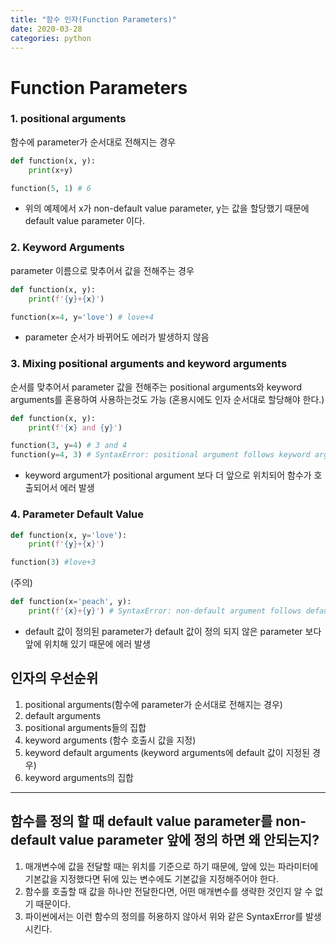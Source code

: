 ```yaml
---
title: "함수 인자(Function Parameters)"
date: 2020-03-28
categories: python
---
```

# Function Parameters

### 1. positional arguments
함수에 parameter가 순서대로 전해지는 경우

```python
def function(x, y):
    print(x+y)

function(5, 1) # 6
```
- 위의 예제에서 x가 non-default value parameter, y는 값을 할당했기 때문에 default value parameter 이다.

### 2. Keyword Arguments
parameter 이름으로 맞추어서 값을 전해주는 경우
```python
def function(x, y):
    print(f'{y}+{x}') 

function(x=4, y='love') # love+4
```
- parameter 순서가 바뀌어도 에러가 발생하지 않음

### 3. Mixing positional arguments and keyword arguments
순서를 맞추어서 parameter 값을 전해주는 positional arguments와 keyword arguments를 혼용하여 사용하는것도 가능
(혼용시에도 인자 순서대로 할당해야 한다.)
```python
def function(x, y):
    print(f'{x} and {y}')

function(3, y=4) # 3 and 4
function(y=4, 3) # SyntaxError: positional argument follows keyword argument
```
- keyword argument가 positional argument 보다 더 앞으로 위치되어 함수가 호출되어서 에러 발생

### 4. Parameter Default Value

```python
def function(x, y='love'):
    print(f'{y}+{x}') 

function(3) #love+3
```
(주의)
```python
def function(x='peach', y):
    print(f'{x}+{y}') # SyntaxError: non-default argument follows default argument
```
- default 값이 정의된 parameter가 default 값이 정의 되지 않은 parameter 보다 앞에 위치해 있기 때문에 에러 발생

## 인자의 우선순위
1. positional arguments(함수에 parameter가 순서대로 전해지는 경우)
2. default arguments
3. positional arguments들의 집합
4. keyword arguments (함수 호출시 값을 지정)
5. keyword default arguments (keyword arguments에 default 값이 지정된 경우)
6. keyword arguments의 집합

<hr>

## 함수를 정의 할 때 default value parameter를 non-default value parameter 앞에 정의 하면 왜 안되는지?

1. 매개변수에 값을 전달할 때는 위치를 기준으로 하기 때문에, 앞에 있는 파라미터에 기본값을 지정했다면 뒤에 있는 변수에도 기본값을 지정해주어야 한다.
2. 함수를 호출할 때 값을 하나만 전달한다면, 어떤 매개변수를 생략한 것인지 알 수 없기 때문이다.
3. 파이썬에서는 이런 함수의 정의를 허용하지 않아서 위와 같은 SyntaxError를 발생시킨다.